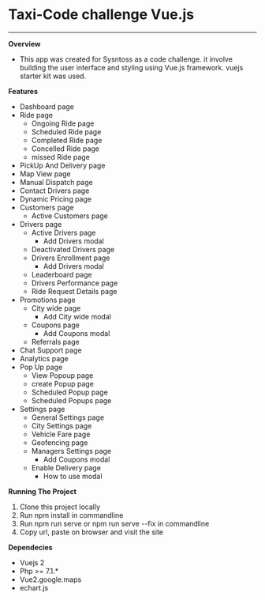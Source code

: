 # Taxi-Code challenge Vue.js 
<hr>

**Overview**

 - This app was created for Sysntoss as a code challenge. it involve building the user interface and styling using Vue.js framework. vuejs starter kit was used.

**Features**

 - Dashboard page
 - Ride page
   - Ongoing Ride page
   - Scheduled Ride page
   - Completed Ride page
   - Concelled Ride page
   - missed Ride page
 - PickUp And Delivery page
 - Map View page
 - Manual Dispatch page
 - Contact Drivers page
 - Dynamic Pricing page
 - Customers page
   - Active Customers page
 - Drivers page
   - Active Drivers page
     - Add Drivers modal
   - Deactivated Drivers page
   - Drivers Enrollment page
     - Add Drivers modal
   - Leaderboard page
   - Drivers Performance page
   - Ride Request Details page
 - Promotions page
   - City wide page
     - Add City wide modal
   - Coupons page
     - Add Coupons modal
   - Referrals page
 - Chat Support page
 - Analytics page
 - Pop Up page
   - View Popoup page
   - create Popup page
   - Scheduled Popup page
   - Scheduled Popups page
 - Settings page
   - General Settings page
   - City Settings page
   - Vehicle Fare page
   - Geofencing page
   - Managers Settings page
     - Add Coupons modal
   - Enable Delivery page
     - How to use modal

**Running The Project**

 1. Clone this project locally
 2. Run npm install in commandline
 3. Run npm run serve or npm run serve --fix in commandline
 3. Copy url, paste on browser and visit the site 

**Dependecies**

 - Vuejs 2
 - Php >= 7.1.*
 - Vue2.google.maps
 - echart.js